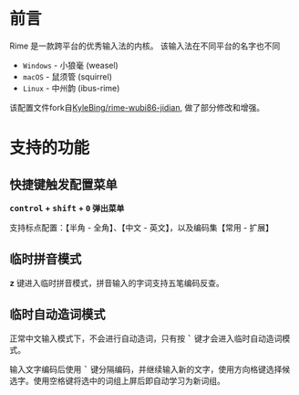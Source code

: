 # 前言

Rime 是一款跨平台的优秀输入法的内核。
该输入法在不同平台的名字也不同

- `Windows` - 小狼毫 (weasel)
- `macOS` - 鼠须管 (squirrel)
- `Linux` - 中州韵 (ibus-rime)

该配置文件fork自[KyleBing/rime-wubi86-jidian](https://github.com/KyleBing/rime-wubi86-jidian), 做了部分修改和增强。

# 支持的功能

## 快捷键触发配置菜单

**<kbd>control</kbd> + <kbd>shift</kbd>  + <kbd>0</kbd> 弹出菜单**

支持标点配置：【半角 - 全角】、【中文 - 英文】，以及编码集【常用 - 扩展】

## 临时拼音模式
**<kbd>z</kbd>** 键进入临时拼音模式，拼音输入的字词支持五笔编码反查。

## 临时自动造词模式

正常中文输入模式下，不会进行自动造词，只有按 **<kbd>`</kbd>** 键才会进入临时自动造词模式。

输入文字编码后使用 **<kbd>`</kbd>** 键分隔编码，并继续输入新的文字，使用方向格键选择候选字。使用空格键将选中的词组上屏后即自动学习为新词组。

